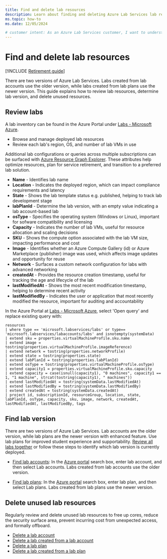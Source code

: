 ```yaml
---
title: Find and delete lab resources
description: Learn about finding and deleting Azure Lab Services lab resources.
ms.topic: how-to
ms.date: 12/05/2024

# customer intent: As an Azure Lab Services customer, I want to understand how to find and delete lab resources, as well as determine which version of Azure Lab Services is deployed whether lab accounts (older version) or lab plans (newer version).
---
```


# Find and delete lab resources

[!INCLUDE [Retirement guide](./includes/retirement-banner.md)]

There are two versions of Azure Lab Services. Labs created from lab accounts use the older version, while labs created from lab plans use the newer version. This guide explains how to review lab resources, determine lab version, and delete unused resources.

## Review labs
A lab inventory can be found in the Azure Portal under [Labs - Microsoft Azure](https://ms.portal.azure.com/#browse/Microsoft.LabServices%2Flabs). 
* Browse and manage deployed lab resources
* Review each lab's region, OS, and number of lab VMs in use 

Additional lab configurations or queries across multiple subscriptions can be surfaced with [Azure Resource Graph Explorer](/azure/governance/resource-graph/overview). These attributes help optimize resources, plan for service retirement, and transition to a preferred lab solution.

* **Name** - Identifies lab name
* **Location** - Indicates the deployed region, which can impact compliance requirements and latency
* **State** - Shows the lab template status e.g. published, helping to track lab development stage
* **labPlanId** - Determine the lab version, with an empty value indicating a lab account-based lab
* **osType** - Specifies the operating system (Windows or Linux), important for sofware compatibility and licensing
* **Capacity** - Indicates the number of lab VMs, useful for resource allocation and scaling decisions
* **SKU** - Shows the compute option associated with the lab VM size, impacting performance and cost
* **Image** - Identifies whether an Azure Compute Gallery (id) or Azure Marketplace (publisher) image was used, which affects image updates and opportunity for reuse  
* **Network** - Surfaces a custom network configuration for labs with advanced networking
* **createdAt** - Provides the resource creation timestamp, useful for tracking the age and lifecycle of the lab
* **lastModifiedAt** - Shows the most recent modification timestamp, helping to determine recent activity
* **lastModifiedBy** - Indicates the user or application that most recently modified the resource, important for auditing and accountability

In the Azure Portal at [Labs - Microsoft Azure](https://ms.portal.azure.com/#browse/Microsoft.LabServices%2Flabs), select 'Open query' and replace existing query with:

```kusto
resources
| where type == 'microsoft.labservices/labs' or type== 'microsoft.labservices/labaccounts/labs' and isnotempty(systemData)
| extend sku = properties.virtualMachineProfile.sku.name
| extend image = tostring(properties.virtualMachineProfile.imageReference)
| extend network = tostring(properties.networkProfile)
| extend state = tostring(properties.state)
| extend labPlanId = tostring(properties.labPlanId)
| extend osType = tostring(properties.virtualMachineProfile.osType)
| extend capacity1 = properties.virtualMachineProfile.sku.capacity
| extend capacity = case(isnull(capacity1), "0 machines", capacity1 == 1, "1 machine", strcat(tostring(capacity1), " machines"))
| extend lastModifiedAt = tostring(systemData.lastModifiedAt)
| extend lastModifiedBy = tostring(systemData.lastModifiedBy)
| extend createdAt = tostring(systemData.createdAt)
| project id, subscriptionId, resourceGroup, location, state, labPlanId, osType, capacity, sku, image, network, createdAt, lastModifiedAt, lastModifiedBy, tags

```


## Find lab version
There are two versions of Azure Lab Services. Lab accounts are the older version, while lab plans are the newer version with enhanced feature. Use lab plans for improved student experience and supportability. [Review all labs together](find-delete-lab-resources.md#review-labs) or follow these steps to identify which lab version is currently deployed.

* [Find lab accounts](how-to-manage-lab-accounts.md#view-lab-accounts): In the [Azure portal](https://portal.azure.com/) search box, enter lab account, and then select Lab accounts.  Labs created from lab accounts use the older version. 

* [Find lab plans](how-to-manage-lab-plans.md#view-lab-plans): In the [Azure portal](https://portal.azure.com/) search box, enter lab plan, and then select Lab plans.  Labs created from lab plans use the newer version. 

## Delete unused lab resources
Regularly review and delete unused lab resources to free up cores, reduce the security surface area, prevent incurring cost from unexpected access, and formally offboard. 

* [Delete a lab account](how-to-manage-lab-accounts.md#delete-a-lab-account)  
* [Delete a lab created from a lab account](manage-labs-1.md#delete-a-lab-in-a-lab-account)
* [Delete a lab plan](how-to-manage-lab-plans.md#delete-a-lab-plan)
* [Delete a lab created from a lab plan](manage-labs.md#delete-a-lab)  
